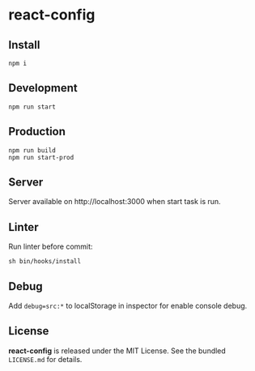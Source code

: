 # react-config

## Install
```
npm i
```

## Development
```
npm run start
```

## Production
```
npm run build
npm run start-prod
```

## Server
Server available on http://localhost:3000 when start task is run.

## Linter
Run linter before commit:
```
sh bin/hooks/install
```

## Debug
Add `debug=src:*` to localStorage in inspector for enable console debug.

## License
**react-config** is released under the MIT License. See the bundled `LICENSE.md` for details.
